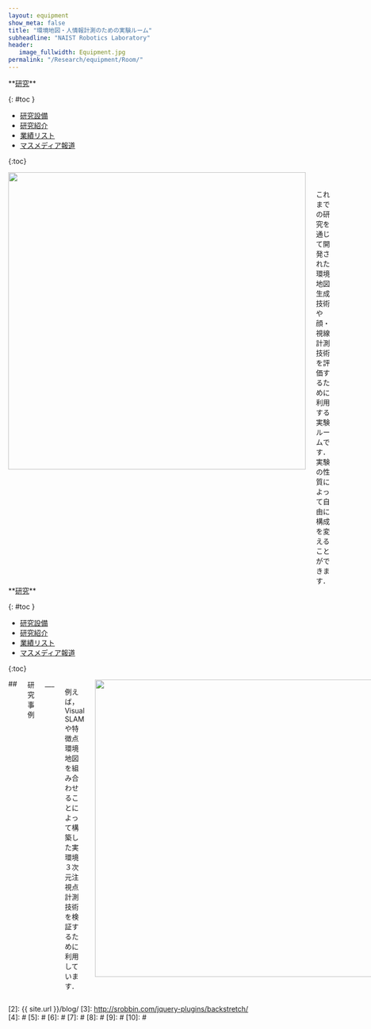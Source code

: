 ```yaml
---
layout: equipment
show_meta: false
title: "環境地図・人情報計測のための実験ルーム"
subheadline: "NAIST Robotics Laboratory"
header:
   image_fullwidth: Equipment.jpg
permalink: "/Research/equipment/Room/"
---
```


<div class="row">
<div class="medium-4 medium-push-8 columns" markdown="1">
<div class="panel radius" markdown="1">
**<a href="{{ site.url }}{{ site.baseurl }}/Research/">研究</a>**

{: #toc }
*  <a href="{{ site.url }}{{ site.baseurl }}/Research/equipment/">研究設備</a>  
*  <a href="{{ site.url }}{{ site.baseurl }}/Research/topics/">研究紹介</a>  
*  <a href="{{ site.url }}{{ site.baseurl }}/Research/publication/">業績リスト</a>  
*  <a href="{{ site.url }}{{ site.baseurl }}/Research/press/">マスメディア報道</a>  

{:toc}
</div>
</div><!-- /.medium-4.columns -->

<div class="medium-8 medium-pull-4 columns" markdown="1">
<div style="text-align:center">
<img class="t50" src="{{ site.urlimg }}environment.jpg" alt="" style="width: 600px;" style="height: 350px;">
</div>
<br/>
<br/>
これまでの研究を通じて開発された環境地図生成技術や顔・視線計測技術を評価するために利用する実験ルームです．実験の性質によって自由に構成を変えることができます．

</div>
</div><!-- /.row -->

<div class="row">
<div class="medium-4 medium-push-8 columns" markdown="1">
<div class="panel radius" markdown="1">
**<a href="{{ site.url }}{{ site.baseurl }}/Research/">研究</a>**

{: #toc }
*  <a href="{{ site.url }}{{ site.baseurl }}/Research/equipment/">研究設備</a>  
*  <a href="{{ site.url }}{{ site.baseurl }}/Research/topics/">研究紹介</a>  
*  <a href="{{ site.url }}{{ site.baseurl }}/Research/publication/">業績リスト</a>  
*  <a href="{{ site.url }}{{ site.baseurl }}/Research/press/">マスメディア報道</a>  

{:toc}
</div>
</div><!-- /.medium-4.columns -->

<div class="medium-8 medium-pull-4 columns" markdown="1">
## <span style="font-size: 100%">研究事例</span>
___

例えば，Visual SLAMや特徴点環境地図を組み合わせることによって構築した実環境３次元注視点計測技術を検証するために利用しています．
 
<div style="text-align:center">
<img class="t50" src="{{ site.urlimg }}exp.jpg" alt="" style="width: 600px;" style="height: 350px;">
</div>
<br/>


## <span style="font-size: 100%">キーワード</span>
___
環境地図，人情報計測，検証実験
</div> 
</div><!-- /.row -->



 [1]: http://kramdown.gettalong.org/converter/html.html#toc
 [2]: {{ site.url }}/blog/
 [3]: http://srobbin.com/jquery-plugins/backstretch/
 [4]: #
 [5]: #
 [6]: #
 [7]: #
 [8]: #
 [9]: #
 [10]: #
